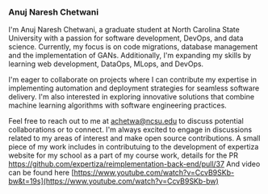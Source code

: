 ### Anuj Naresh Chetwani

I'm Anuj Naresh Chetwani, a graduate student at North Carolina State University with a passion for software development, DevOps, and data science. Currently, my focus is on code migrations, database management and the implementation of GANs. Additionally, I'm expanding my skills by learning web development, DataOps, MLops, and DevOps. 

I'm eager to collaborate on projects where I can contribute my expertise in implementing automation and deployment strategies for seamless software delivery. I'm also interested in exploring innovative solutions that combine machine learning algorithms with software engineering practices.

Feel free to reach out to me at achetwa@ncsu.edu to discuss potential collaborations or to connect. I'm always excited to engage in discussions related to my areas of interest and make open source contributions. A small piece of my work includes in contributuing to the development of expertiza website for my school as a part of my course work, details for the PR https://github.com/expertiza/reimplementation-back-end/pull/37 And video can be found here [https://www.youtube.com/watch?v=CcvB9SKb-bw&t=19s](https://www.youtube.com/watch?v=CcvB9SKb-bw)


